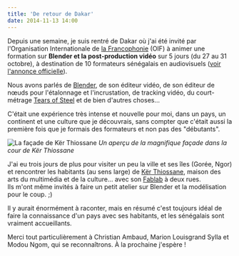 ```yaml
---
title: 'De retour de Dakar'
date: 2014-11-13 14:00
---
```


Depuis une semaine, je suis rentré de Dakar où j'ai été invité par l'Organisation Internationale de [la Francophonie](http://www.francophonie.org/) (OIF) à animer une formation sur **Blender et la post-production vidéo** sur 5 jours (du 27 au 31 octobre), à destination de 10 formateurs sénégalais en audiovisuels ([voir l'annonce officielle](http://www.francophonie.org/Senegal-et-Maroc-creation-d.html)).

Nous avons parlés de [Blender](http://www.blender.org/), de son éditeur vidéo, de son éditeur de nœuds pour l'étalonnage et l'incrustation, de tracking vidéo, du court-métrage [Tears of Steel](http://mango.blender.org/) et de bien d'autres choses...

C'était une expérience très intense et nouvelle pour moi, dans un pays, un continent et une culture que je découvrais, sans compter que c'était aussi la première fois que je formais des formateurs et non pas des "débutants".

![La façade de Kër Thiossane](/img/blog/facade-ker-thiossane.jpg)
*Un aperçu de la magnifique façade dans la cour de Kër Thiossane*

J'ai eu trois jours de plus pour visiter un peu la ville et ses îles (Gorée, Ngor) et rencontrer les habitants (au sens large) de [Kër Thiossane](http://ker-thiossane.org/), maison des arts du multimédia et de la culture... avec son [Fablab](http://ker-thiossane.org/spip.php?article137) à deux rues.  
Ils m'ont même invités à faire un petit atelier sur Blender et la modélisation pour le coup. ;)

Il y aurait énormément à raconter, mais en résumé c'est toujours idéal de faire la connaissance d'un pays avec ses habitants, et les sénégalais sont vraiment accueillants.

Merci tout particulièrement à Christian Ambaud, Marion Louisgrand Sylla et Modou Ngom, qui se reconnaîtrons. À la prochaine j'espère !
